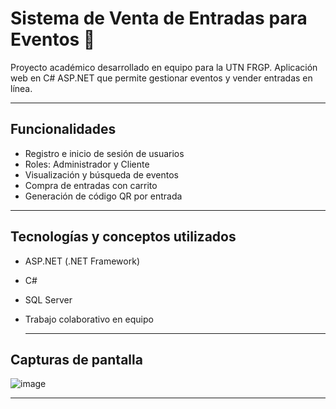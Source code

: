 #  Sistema de Venta de Entradas para Eventos 🎫

Proyecto académico desarrollado en equipo para la UTN FRGP. Aplicación web en C# ASP.NET que permite gestionar eventos y vender entradas en línea.

---

##  Funcionalidades
- Registro e inicio de sesión de usuarios
- Roles: Administrador y Cliente
- Visualización y búsqueda de eventos
- Compra de entradas con carrito
- Generación de código QR por entrada

---

##  Tecnologías y conceptos utilizados
- ASP.NET (.NET Framework)
- C#
- SQL Server
- Trabajo colaborativo en equipo

  ---

##  Capturas de pantalla
![image](https://github.com/user-attachments/assets/1a36df0b-a644-4997-8fa6-7177247f1523)


---
